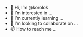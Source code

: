 - 👋 Hi, I’m @korolok
- 👀 I’m interested in ...
- 🌱 I’m currently learning ...
- 💞️ I’m looking to collaborate on ...
- 📫 How to reach me ...

<!---
korolok/korolok is a ✨ special ✨ repository because its `README.md` (this file) appears on your GitHub profile.
You can click the Preview link to take a look at your changes.
--->
